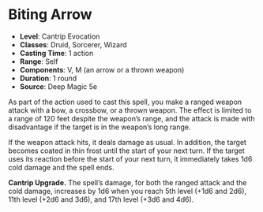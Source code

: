# Biting Arrow

- **Level**: Cantrip Evocation
- **Classes**: Druid, Sorcerer, Wizard
- **Casting Time**: 1 action
- **Range**: Self
- **Components**: V, M (an arrow or a thrown weapon)
- **Duration**: 1 round
- **Source**: Deep Magic 5e

As part of the action used to cast this spell, you make a ranged weapon attack with a bow, a crossbow, or a thrown weapon. The effect is limited to a range of 120 feet despite the weapon’s range, and the attack is made with disadvantage if the target is in the weapon’s long range.

If the weapon attack hits, it deals damage as usual. In addition, the target becomes coated in thin frost until the start of your next turn. If the target uses its reaction before the start of your next turn, it immediately takes 1d6 cold damage and the spell ends.

**Cantrip Upgrade.** The spell’s damage, for both the ranged attack and the cold damage, increases by 1d6 when you reach 5th level (+1d6 and 2d6), 11th level (+2d6 and 3d6), and 17th level (+3d6 and 4d6).
